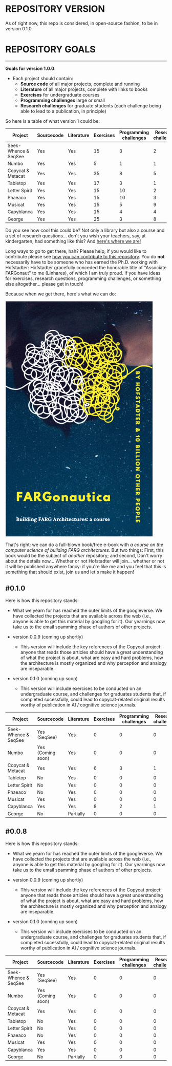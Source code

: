 # REPOSITORY VERSION

As of right now, this repo is considered, in open-source fashion, to be in version 0.1.0.


# REPOSITORY GOALS
---

**Goals for version 1.0.0**:
- Each project should contain:
    - **Source code** of all major projects, complete and running
    - **Literature** of all major projects, complete with links to books
    - **Exercises** for undergraduate courses
    - **Programming challenges** large or small
    - **Research challenges** for graduate students (each challenge being able to lead to a publication, in principle)

So here is a table of what version 1 could be:

| Project | Sourcecode | Literature | Exercises | Programming challenges | Research challenges |
|---------| --------- | ----------| ----------|  ----------| ----------|
| Seek-Whence & SeqSee | Yes | Yes | 15 | 3 | 2 |
| Numbo | Yes | Yes | 5 | 1 | 1 |
| Copycat & Metacat | Yes | Yes | 35 | 8 | 5 |
| Tabletop | Yes | Yes | 17 | 3 | 1 |
| Letter Spirit | Yes | Yes | 15 | 10 | 2 |
| Phaeaco | Yes | Yes | 15 | 10 | 3 |
| Musicat | Yes | Yes | 15 | 5 | 9 |
| Capyblanca | Yes | Yes | 15 | 4 | 4 |
| George | Yes | Yes | 25 | 3 | 8 |


Do you see how cool this could be?  Not only a library but also a course and a set of research questions... don't you wish your teachers, say, at kindergarten, had something like this?  And [here's where we are!](repo-version.md)

Long ways to go to get there, hah?  Please help; if you would like to contribute please see [how you can contribute to this repository](how-to-contribute.md). You do **not** necessarily have to be someone who has earned the Ph.D. working with Hofstadter:  Hofstadter
gracefully conceded the honorable title of "Associate FARGonaut" to me (Linhares), of which I am truly proud.  If you have ideas for
exercises, research questions, programming challenges, or something else altogether... please get in touch!  

Because when we get there, here's what we can do:

![Fargonautica-book](FARGonautica-a-course-saved-image-canva.png)

That's right: we can do a full-blown book/free e-book with *a course on the computer science of building FARG architectures*.  But two things:  First, this book would be the subject of *another* repository; and second, Don't worry about the details now... Whether or not Hofstadter will join... whether or not it will be published anywhere fancy: if you're like me and you feel that this is something that should exist, join us and let's make it happen!  

#0.1.0
---
Here is how this repository stands:

- What we yearn for has reached the outer limits of the googleverse.  We have collected the projects that are available across the web (i.e., anyone is able to get this material by googling for it). Our yearnings now take us to the email spamming phase of authors of other projects.

- version 0.0.9 (coming up shortly)
     - This version will include the key references of the Copycat project:  anyone that reads those articles should have a great understanding of what the project is about, what are easy and hard problems, how the architecture is mostly organized and why perception and analogy are inseparable.
- version 0.1.0 (coming up soon)
     - This version will include exercises to be conducted on an undergraduate course, and challenges for graduates students that, if completed sucessfully, could lead to copycat-related original results worthy of publication in AI / cognitive science journals.

| Project | Sourcecode | Literature | Exercises | Programming challenges | Research challenges |
|---------| --------- | ----------| ----------|  ----------| ----------|
| Seek-Whence & SeqSee | Yes (SeqSee) | Yes | 0 | 0 | 0 |
| Numbo | Yes (Coming soon) | Yes | 0 | 0 | 0 |
| Copycat & Metacat | Yes | Yes | 6 | 3 | 1 |
| Tabletop | No | Yes | 0 | 0 | 0 |
| Letter Spirit | No | Yes | 0 | 0 | 0 |
| Phaeaco | No | Yes | 0 | 0 | 0 |
| Musicat | Yes | Yes | 0 | 0 | 0 |
| Capyblanca | Yes | Yes | 8 | 2 | 1 |
| George | No | Partially | 0 | 0 | 0 |



#0.0.8
---
Here is how this repository stands:

- What we yearn for has reached the outer limits of the googleverse.  We have collected the projects that are available across the web (i.e., anyone is able to get this material by googling for it). Our yearnings now take us to the email spamming phase of authors of other projects.

- version 0.0.9 (coming up shortly)
     - This version will include the key references of the Copycat project:  anyone that reads those articles should have a great understanding of what the project is about, what are easy and hard problems, how the architecture is mostly organized and why perception and analogy are inseparable.
- version 0.1.0 (coming up soon)
     - This version will include exercises to be conducted on an undergraduate course, and challenges for graduates students that, if completed sucessfully, could lead to copycat-related original results worthy of publication in AI / cognitive science journals.

| Project | Sourcecode | Literature | Exercises | Programming challenges | Research challenges |
|---------| --------- | ----------| ----------|  ----------| ----------|
| Seek-Whence & SeqSee | Yes (SeqSee) | Yes | 0 | 0 | 0 |
| Numbo | Yes (Coming soon) | Yes | 0 | 0 | 0 |
| Copycat & Metacat | Yes | Yes | 0 | 0 | 0 |
| Tabletop | No | Yes | 0 | 0 | 0 |
| Letter Spirit | No | Yes | 0 | 0 | 0 |
| Phaeaco | No | Yes | 0 | 0 | 0 |
| Musicat | Yes | Yes | 0 | 0 | 0 |
| Capyblanca | Yes | Yes | 0 | 0 | 0 |
| George | No | Partially | 0 | 0 | 0 |
    
